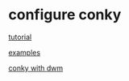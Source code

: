 # configure conky

[tutorial](https://www.brettwitty.net/dashboards-with-conky.html)

[examples](https://github.com/brndnmtthws/conky/wiki/User-Configs)

[conky with dwm](https://www.reddit.com/r/suckless/comments/ps12hu/how_to_use_conky_with_dwm/)
